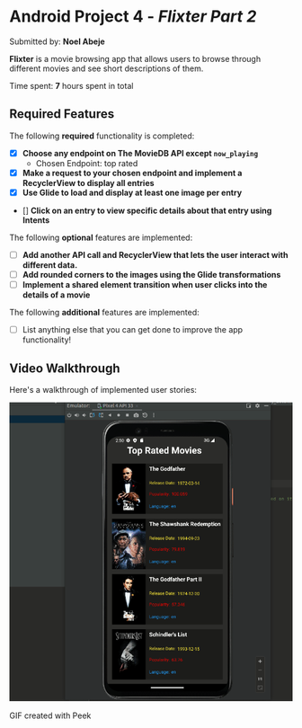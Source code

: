 # Android Project 4 - *Flixter Part 2*

Submitted by: **Noel Abeje**

**Flixter** is a movie browsing app that allows users to browse through different movies and see short descriptions of them.

Time spent: **7** hours spent in total

## Required Features

The following **required** functionality is completed:

- [x] **Choose any endpoint on The MovieDB API except `now_playing`**
  - Chosen Endpoint: top rated
- [x] **Make a request to your chosen endpoint and implement a RecyclerView to display all entries**
- [x] **Use Glide to load and display at least one image per entry**
- [] **Click on an entry to view specific details about that entry using Intents**

The following **optional** features are implemented:

- [ ] **Add another API call and RecyclerView that lets the user interact with different data.** 
- [ ] **Add rounded corners to the images using the Glide transformations**
- [ ] **Implement a shared element transition when user clicks into the details of a movie**

The following **additional** features are implemented:

- [ ] List anything else that you can get done to improve the app functionality!

## Video Walkthrough

Here's a walkthrough of implemented user stories:

<img src='walkthrough1.gif' title='Video Walkthrough' width='' alt='Video Walkthrough' />

<!-- Replace this with whatever GIF tool you used! -->
GIF created with Peek
<!-- Recommended tools:

## Notes

I couldn't get the page to move to a new activity.

## License

    Copyright [2022] [Noel Abeje]

    Licensed under the Apache License, Version 2.0 (the "License");
    you may not use this file except in compliance with the License.
    You may obtain a copy of the License at

        http://www.apache.org/licenses/LICENSE-2.0

    Unless required by applicable law or agreed to in writing, software
    distributed under the License is distributed on an "AS IS" BASIS,
    WITHOUT WARRANTIES OR CONDITIONS OF ANY KIND, either express or implied.
    See the License for the specific language governing permissions and
    limitations under the License.
